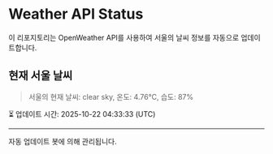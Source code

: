 
# Weather API Status

이 리포지토리는 OpenWeather API를 사용하여 서울의 날씨 정보를 자동으로 업데이트합니다.

## 현재 서울 날씨
> 서울의 현재 날씨: clear sky, 온도: 4.76°C, 습도: 87%

⏳ 업데이트 시간: 2025-10-22 04:33:33 (UTC)

---
자동 업데이트 봇에 의해 관리됩니다.
